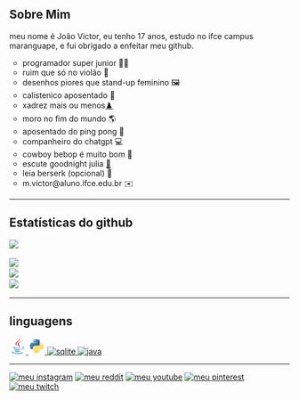 ## Sobre Mim

meu nome é João Victor, eu tenho 17 anos, estudo no ifce campus maranguape, e fui obrigado a enfeitar meu github. <br>

<div>
  <ul>
    <li type="circle">programador super junior 🧑‍💻</li>
    <li type="circle">ruim que só no violão 🎸</li>
    <li type="circle">desenhos piores que stand-up feminino 🖼️</li>
    <li type="circle">calistenico aposentado 🐔</li>
    <li type="circle">xadrez mais ou menos<a href="https://www.chess.com/member/jota_vee">♟️</a></li>
    <li type="circle">moro no fim do mundo 🌎</li>
    <li type="circle">aposentado do ping pong 🏓</li>
    <li type="circle">companheiro do chatgpt 💻</li>
    <li type="circle">cowboy bebop é muito bom 🤠</li>
    <li type="circle">escute goodnight julia <a href="https://m.youtube.com/watch?v=wKuKfEM1gdo&pp=ygUPZ29vZG5pZ2h0IGp1bGlh">🎵</a></li>
    <li type="circle">leia berserk (opcional) 📘</li>
    <li type="circle">m.victor@aluno.ifce.edu.br ✉️</li>
  </ul>
</div>

---

## Estatísticas do github
![](https://img.shields.io/badge/Github-black?logo=github)

![](https://github-readme-stats.vercel.app/api?username=Jota-vee&theme=tokyonight&hide_border=false&include_all_commits=false&count_private=false)
<br/>
![](https://github-readme-streak-stats.herokuapp.com/?user=Jota-vee&theme=tokyonight&hide_border=false)
<br/>
![](https://github-readme-stats.vercel.app/api/top-langs/?username=Jota-vee&theme=tokyonight&hide_border=false&include_all_commits=false&count_private=false&layout=compact)

---

## linguagens 
<p align="left"> <a href="https://www.java.com" target="_blank" rel="noreferrer"> <img src="https://raw.githubusercontent.com/devicons/devicon/master/icons/java/java-original.svg" alt="java" width="30" height="30"/> </a> <a href="https://www.python.org" target="_blank" rel="noreferrer"> <img src="https://raw.githubusercontent.com/devicons/devicon/master/icons/python/python-original.svg" alt="python" width="30" height="30"/> </a> <a href="https://www.sqlite.org/" target="_blank" rel="noreferrer"> <img src="https://www.vectorlogo.zone/logos/sqlite/sqlite-icon.svg" alt="sqlite" width="30" height="30"/> <img src="https://www.scriptscoop.net/wp-content/uploads/2020/12/html-logo.png" alt="java" width="32" height="32"/> </a> <a href="https://www.python.org" target="_blank" rel="noreferrer"></a> </p>

---

[![meu instagram](https://img.shields.io/badge/Instagram-purple?logo=instagram)](https://tigrinho.io/)
[![meu reddit](https://img.shields.io/badge/Reddit-white?logo=reddit)](https://tigrinho.io/)
[![meu youtube](https://img.shields.io/badge/Youtube-red?logo=youtube)](https://tigrinho.io/)
[![meu pinterest](https://img.shields.io/badge/Pinterest-red?logo=pinterest)](https://tigrinho.io/)
[![meu twitch](https://img.shields.io/badge/twitch-white?logo=twitch)](https://tigrinho.io/)
